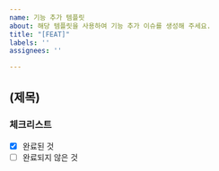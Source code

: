 ```yaml
---
name: 기능 추가 템플릿
about: 해당 템플릿을 사용하여 기능 추가 이슈를 생성해 주세요.
title: "[FEAT]"
labels: ''
assignees: ''

---
```


## (제목)
### 체크리스트
- [X] 완료된 것
- [ ] 완료되지 않은 것
